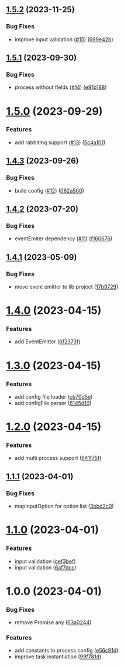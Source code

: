 ## [1.5.2](https://github.com/mloetkemann/prostep-js/compare/v1.5.1...v1.5.2) (2023-11-25)


### Bug Fixes

* improve input validation ([#15](https://github.com/mloetkemann/prostep-js/issues/15)) ([699e42b](https://github.com/mloetkemann/prostep-js/commit/699e42bbc5b1b9094cd6e40434562ce752e1c032))

## [1.5.1](https://github.com/mloetkemann/prostep-js/compare/v1.5.0...v1.5.1) (2023-09-30)


### Bug Fixes

* process without fields ([#14](https://github.com/mloetkemann/prostep-js/issues/14)) ([e91b188](https://github.com/mloetkemann/prostep-js/commit/e91b188f8c571808383c13c9fa7f2ca899ffbce4))

# [1.5.0](https://github.com/mloetkemann/prostep-js/compare/v1.4.3...v1.5.0) (2023-09-29)


### Features

* add rabbitmq support ([#13](https://github.com/mloetkemann/prostep-js/issues/13)) ([5c4a101](https://github.com/mloetkemann/prostep-js/commit/5c4a101f4812a45db7c88eda71e267ecf88c281e))

## [1.4.3](https://github.com/mloetkemann/prostep-js/compare/v1.4.2...v1.4.3) (2023-09-26)


### Bug Fixes

* build config ([#12](https://github.com/mloetkemann/prostep-js/issues/12)) ([062a500](https://github.com/mloetkemann/prostep-js/commit/062a5000146b37c8e5bc77615fe58a8b03c85c00))

## [1.4.2](https://github.com/mloetkemann/prostep-js/compare/v1.4.1...v1.4.2) (2023-07-20)


### Bug Fixes

* eventEmiter dependency ([#11](https://github.com/mloetkemann/prostep-js/issues/11)) ([f160676](https://github.com/mloetkemann/prostep-js/commit/f160676776be6423c5dcd2c14644ac6784ec87ec))

## [1.4.1](https://github.com/mloetkemann/prostep-js/compare/v1.4.0...v1.4.1) (2023-05-09)


### Bug Fixes

* move event emitter to lib project ([17b9729](https://github.com/mloetkemann/prostep-js/commit/17b97290009082234c1d7f8070dcae05a2b5ff13))

# [1.4.0](https://github.com/mloetkemann/prostep-js/compare/v1.3.0...v1.4.0) (2023-04-15)


### Features

* add EventEmitter ([6f2373f](https://github.com/mloetkemann/prostep-js/commit/6f2373f05b1b744b18e6c890848bb85128b3fe90))

# [1.3.0](https://github.com/mloetkemann/prostep-js/compare/v1.2.0...v1.3.0) (2023-04-15)


### Features

* add config file loader ([cb70d5e](https://github.com/mloetkemann/prostep-js/commit/cb70d5e8f4fb667954612edbce6111fdf2a96c94))
* add configFile parser ([6145d10](https://github.com/mloetkemann/prostep-js/commit/6145d10d3497424e23db545adc95848a781fd408))

# [1.2.0](https://github.com/mloetkemann/prostep-js/compare/v1.1.1...v1.2.0) (2023-04-15)


### Features

* add multi process support ([641f75f](https://github.com/mloetkemann/prostep-js/commit/641f75ff8ca1f5eec8c564b0ff89cdc63c7f192c))

## [1.1.1](https://github.com/mloetkemann/prostep-js/compare/v1.1.0...v1.1.1) (2023-04-01)


### Bug Fixes

* mapInputOption for option list ([3bbd2c0](https://github.com/mloetkemann/prostep-js/commit/3bbd2c0e8f6c86cc5c90b4a07a37da0ec435d75d))

# [1.1.0](https://github.com/mloetkemann/prostep-js/compare/v1.0.0...v1.1.0) (2023-04-01)


### Features

* input validation ([cef3bef](https://github.com/mloetkemann/prostep-js/commit/cef3beff38c7415c0cad817074b278a3653e03e1))
* input validation ([6af7dcc](https://github.com/mloetkemann/prostep-js/commit/6af7dcc2e3009149884fb6950e08a72496546a6c))

# 1.0.0 (2023-04-01)


### Bug Fixes

* remove Promise.any ([63a0244](https://github.com/mloetkemann/prostep-js/commit/63a02443444e804ab494bc67b0d464e104cad7bd))


### Features

* add constants to process config ([e56c91d](https://github.com/mloetkemann/prostep-js/commit/e56c91d96f2e9caa3110ccdbeecb7cb576f67c0f))
* improve task instantiation ([99f781d](https://github.com/mloetkemann/prostep-js/commit/99f781d3a22fefc0c9de258222de7bfd49b18c1a))
